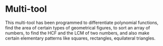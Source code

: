 # Multi-tool
This multi-tool has been programmed to differentiate polynomial functions, find the area of certain types of geometrical figures, to sort an array of numbers, to find the HCF and the LCM of two numbers, and also make certain elementary patterns like squares, rectangles, equilateral triangles.
